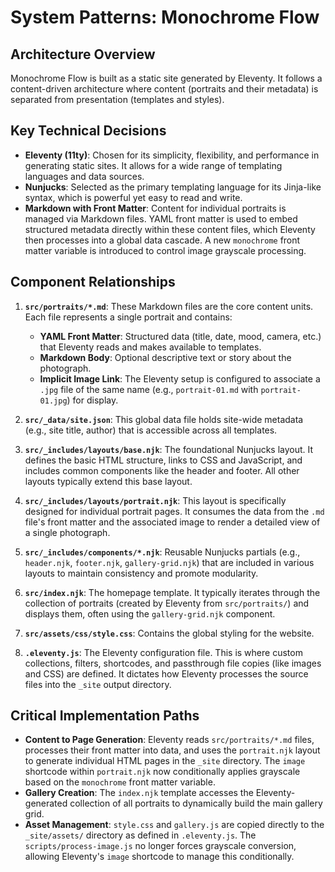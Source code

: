 # System Patterns: Monochrome Flow

## Architecture Overview

Monochrome Flow is built as a static site generated by Eleventy. It follows a content-driven architecture where content (portraits and their metadata) is separated from presentation (templates and styles).

## Key Technical Decisions

*   **Eleventy (11ty)**: Chosen for its simplicity, flexibility, and performance in generating static sites. It allows for a wide range of templating languages and data sources.
*   **Nunjucks**: Selected as the primary templating language for its Jinja-like syntax, which is powerful yet easy to read and write.
*   **Markdown with Front Matter**: Content for individual portraits is managed via Markdown files. YAML front matter is used to embed structured metadata directly within these content files, which Eleventy then processes into a global data cascade. A new `monochrome` front matter variable is introduced to control image grayscale processing.

## Component Relationships

1.  **`src/portraits/*.md`**: These Markdown files are the core content units. Each file represents a single portrait and contains:
    *   **YAML Front Matter**: Structured data (title, date, mood, camera, etc.) that Eleventy reads and makes available to templates.
    *   **Markdown Body**: Optional descriptive text or story about the photograph.
    *   **Implicit Image Link**: The Eleventy setup is configured to associate a `.jpg` file of the same name (e.g., `portrait-01.md` with `portrait-01.jpg`) for display.

2.  **`src/_data/site.json`**: This global data file holds site-wide metadata (e.g., site title, author) that is accessible across all templates.

3.  **`src/_includes/layouts/base.njk`**: The foundational Nunjucks layout. It defines the basic HTML structure, links to CSS and JavaScript, and includes common components like the header and footer. All other layouts typically extend this base layout.

4.  **`src/_includes/layouts/portrait.njk`**: This layout is specifically designed for individual portrait pages. It consumes the data from the `.md` file's front matter and the associated image to render a detailed view of a single photograph.

5.  **`src/_includes/components/*.njk`**: Reusable Nunjucks partials (e.g., `header.njk`, `footer.njk`, `gallery-grid.njk`) that are included in various layouts to maintain consistency and promote modularity.

6.  **`src/index.njk`**: The homepage template. It typically iterates through the collection of portraits (created by Eleventy from `src/portraits/`) and displays them, often using the `gallery-grid.njk` component.

7.  **`src/assets/css/style.css`**: Contains the global styling for the website.

8.  **`.eleventy.js`**: The Eleventy configuration file. This is where custom collections, filters, shortcodes, and passthrough file copies (like images and CSS) are defined. It dictates how Eleventy processes the source files into the `_site` output directory.

## Critical Implementation Paths

*   **Content to Page Generation**: Eleventy reads `src/portraits/*.md` files, processes their front matter into data, and uses the `portrait.njk` layout to generate individual HTML pages in the `_site` directory. The `image` shortcode within `portrait.njk` now conditionally applies grayscale based on the `monochrome` front matter variable.
*   **Gallery Creation**: The `index.njk` template accesses the Eleventy-generated collection of all portraits to dynamically build the main gallery grid.
*   **Asset Management**: `style.css` and `gallery.js` are copied directly to the `_site/assets/` directory as defined in `.eleventy.js`. The `scripts/process-image.js` no longer forces grayscale conversion, allowing Eleventy's `image` shortcode to manage this conditionally.

